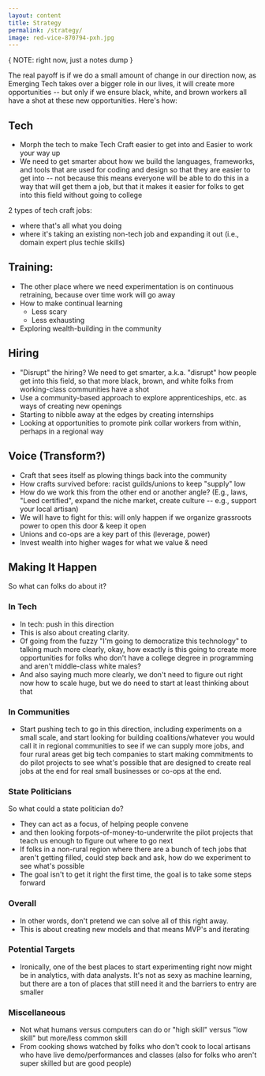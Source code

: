 ```yaml
---
layout: content
title: Strategy 
permalink: /strategy/
image: red-vice-870794-pxh.jpg
---
```


{ NOTE: right now, just a notes dump }

The real payoff is if we do a small amount of change in our direction now, as Emerging Tech takes over a bigger role in our lives, it will create more opportunities -- but only if we ensure black, white, and brown workers all have a shot at these new opportunities. Here's how:

## Tech
- Morph the tech to make Tech Craft easier to get into and Easier to work your way up
- We need to get smarter about how we build the languages, frameworks, and tools that are used for coding and design so that they are easier to get into -- not because this means everyone will be able to do this in a way that will get them a job, but that it makes it easier for folks to get into this field without going to college

2 types of tech craft jobs:
- where that's all what you doing
- where it's taking an existing non-tech job and expanding it out (i.e., domain expert plus techie skills)


## Training:
- The other place where we need experimentation is on continuous retraining, because over time work will go away
- How to make continual learning
  - Less scary
  - Less exhausting
- Exploring wealth-building in the community

## Hiring
- "Disrupt" the hiring? We need to get smarter, a.k.a. "disrupt" how people get into this field, so that more black, brown, and white folks from working-class communities have a shot
- Use a community-based approach to explore apprenticeships, etc. as ways of creating new openings
- Starting to nibble away at the edges by creating internships
- Looking at opportunities to promote pink collar workers from within, perhaps in a regional way


## Voice (Transform?)
- Craft that sees itself as plowing things back into the community
- How crafts survived before: racist guilds/unions to keep "supply" low
- How do we work this from the other end or another angle? (E.g., laws, "Leed certified", expand the niche market, create culture -- e.g., support your local artisan)
- We will have to fight for this: will only happen if we organize grassroots power to open this door & keep it open
- Unions and co-ops are a key part of this (leverage, power)
- Invest wealth into higher wages for what we value & need



## Making It Happen
So what can folks do about it?

### In Tech
- In tech: push in this direction
- This is also about creating clarity.
- Of going from the fuzzy "I'm going to democratize this technology" to talking much more clearly, okay, how exactly is this going to create more opportunities for folks who don't have a college degree in programming and aren't middle-class white males?
- And also saying much more clearly, we don't need to figure out right now how to scale huge,
but we do need to start at least thinking about that

### In Communities
- Start pushing tech to go in this direction, including experiments on a small scale, and start looking for building coalitions/whatever you would call it in regional communities to see if we can supply more jobs, and four rural areas get big tech companies to start making commitments to do pilot projects to see what's possible that are designed to create real jobs at the end for real small businesses or co-ops at the end.

### State Politicians
So what could a state politician do?

- They can act as a focus, of helping people convene
- and then looking forpots-of-money-to-underwrite the pilot projects that teach us enough to figure out where to go next
- If folks in a non-rural region where there are a bunch of tech jobs that aren't getting filled, could step back and ask, how do we experiment to see what's possible
- The goal isn't to get it right the first time, the goal is to take some steps forward

### Overall 
- In other words, don't pretend we can solve all of this right away.
- This is about creating new models and that means MVP's and iterating


### Potential Targets
- Ironically, one of the best places to start experimenting right now might be in analytics, with data analysts. It's not as sexy as machine learning, but there are a ton of places that still need it and the barriers to entry are smaller




### Miscellaneous
- Not what humans versus computers can do or "high skill" versus "low skill" but more/less common skill
- From cooking shows watched by folks who don't cook to local artisans who have live demo/performances and classes (also for folks who aren't super skilled but are good people)

